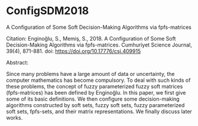 # ConfigSDM2018
A Configuration of Some Soft Decision-Making Algorithms via fpfs-matrices

Citation:
Enginoğlu, S., Memiş, S., 2018. A Configuration of Some Soft Decision-Making Algorithms via fpfs-matrices. Cumhuriyet Science Journal, 39(4), 871-881.
doi: https://doi.org/10.17776/csj.409915

Abstract:

Since many problems have a large amount of data or uncertainty, the computer mathematics has become compulsory. To deal with such kinds of these problems, 
the concept of fuzzy parameterized fuzzy soft matrices (fpfs-matrices) has been defined by Enginoğlu. In this paper, we first give some of its basic definitions. 
We then configure some decision-making algorithms constructed by soft sets, fuzzy soft sets, fuzzy parameterized soft sets, fpfs-sets, and their matrix representations. 
We finally discuss later works.

